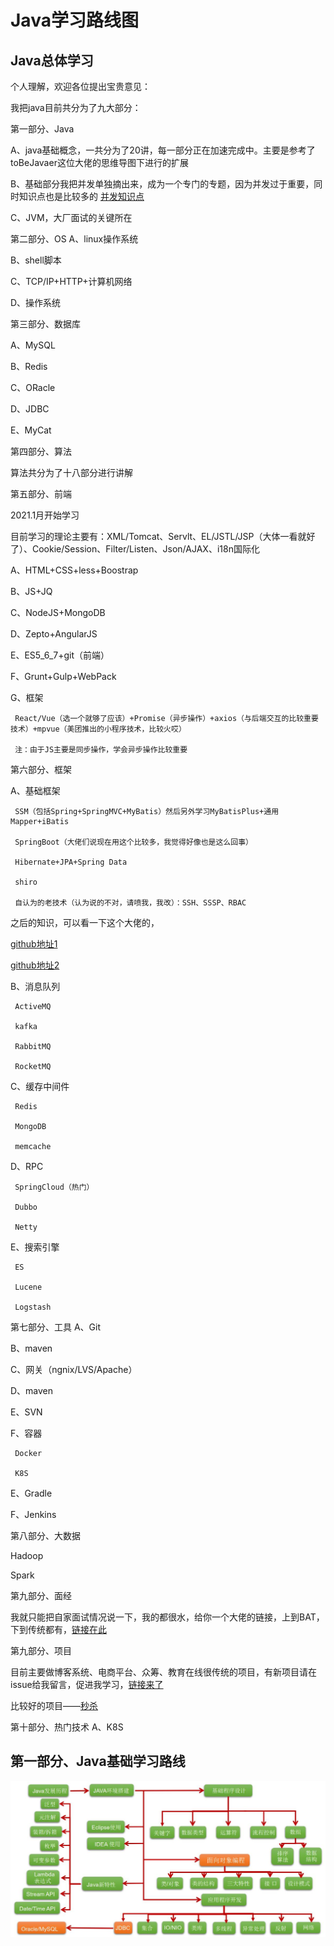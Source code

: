 <!--
 * @Author: your name
 * @Date: 2020-04-15 22:09:18
 * @LastEditTime: 2020-04-17 11:22:18
 * @LastEditors: your name
 * @Description: In User Settings Edit
 * @FilePath: \docs\menu.md
 -->
<!--
 * @Author: your name
 * @Date: 2020-04-09 20:00:28
 * @LastEditTime: 2020-04-17 11:20:19
 * @LastEditors: Please set LastEditors
 * @Description: In User Settings Edit
 * @FilePath: \docs\menu.md
 -->
# Java学习路线图

## Java总体学习

个人理解，欢迎各位提出宝贵意见：

我把java目前共分为了九大部分：

  第一部分、Java

  A、java基础概念，一共分为了20讲，每一部分正在加速完成中。主要是参考了toBeJavaer这位大佬的思维导图下进行的扩展

  B、基础部分我把并发单独摘出来，成为一个专门的专题，因为并发过于重要，同时知识点也是比较多的
  [并发知识点](https://github.com/xingshaocheng/architect-awesome/blob/master/README.md#%E5%B9%B6%E5%8F%91)

  C、JVM，大厂面试的关键所在

  第二部分、OS
  A、linux操作系统

  B、shell脚本

  C、TCP/IP+HTTP+计算机网络

  D、操作系统

  第三部分、数据库

  A、MySQL

  B、Redis

  C、ORacle

  D、JDBC

  E、MyCat

  第四部分、算法

  算法共分为了十八部分进行讲解

  第五部分、前端

  2021.1月开始学习

  目前学习的理论主要有：XML/Tomcat、Servlt、EL/JSTL/JSP（大体一看就好了）、Cookie/Session、Filter/Listen、Json/AJAX、i18n国际化

  A、HTML+CSS+less+Boostrap

  B、JS+JQ

  C、NodeJS+MongoDB

  D、Zepto+AngularJS

  E、ES5_6_7+git（前端）

  F、Grunt+Gulp+WebPack

  G、框架

     React/Vue（选一个就够了应该）+Promise（异步操作）+axios（与后端交互的比较重要技术）+mpvue（美团推出的小程序技术，比较火哎）
     
     注：由于JS主要是同步操作，学会异步操作比较重要

  第六部分、框架

  A、基础框架

     SSM（包括Spring+SpringMVC+MyBatis）然后另外学习MyBatisPlus+通用Mapper+iBatis

     SpringBoot（大佬们说现在用这个比较多，我觉得好像也是这么回事）

     Hibernate+JPA+Spring Data

     shiro

     自认为的老技术（认为说的不对，请喷我，我改）：SSH、SSSP、RBAC  

之后的知识，可以看一下这个大佬的，

[github地址1](https://github.com/doocs/advanced-java)

[github地址2](https://github.com/xingshaocheng/architect-awesome)

  B、消息队列
    
     ActiveMQ

     kafka

     RabbitMQ

     RocketMQ

  C、缓存中间件

     Redis

     MongoDB

     memcache 

  D、RPC
   
     SpringCloud（热门）

     Dubbo

     Netty

  E、搜索引擎

     ES

     Lucene

     Logstash


  第七部分、工具
  A、Git

  B、maven

  C、网关（ngnix/LVS/Apache）

  D、maven

  E、SVN

  F、容器

     Docker

     K8S

  E、Gradle

  F、Jenkins

  第八部分、大数据
   
   Hadoop

   Spark

  第九部分、面经

  我就只能把自家面试情况说一下，我的都很水，给你一个大佬的链接，上到BAT，下到传统都有，[链接在此](https://github.com/0voice/interview_internal_reference)

  第九部分、项目

  目前主要做博客系统、电商平台、众筹、教育在线很传统的项目，有新项目请在issue给我留言，促进我学习，[链接来了](https://github.com/codefool0307/JavaStudyer/issues)

  比较好的项目——[秒杀](https://github.com/qiurunze123/miaosha)

  第十部分、热门技术
  A、K8S

## 第一部分、Java基础学习路线

<div class="cover-main"><img width="1000px" src="icon/Java-1.jpg">


